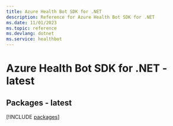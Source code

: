 ```yaml
---
title: Azure Health Bot SDK for .NET
description: Reference for Azure Health Bot SDK for .NET
ms.date: 11/01/2023
ms.topic: reference
ms.devlang: dotnet
ms.service: healthbot
---
```

# Azure Health Bot SDK for .NET - latest
## Packages - latest
[!INCLUDE [packages](health-bot-index.md)]